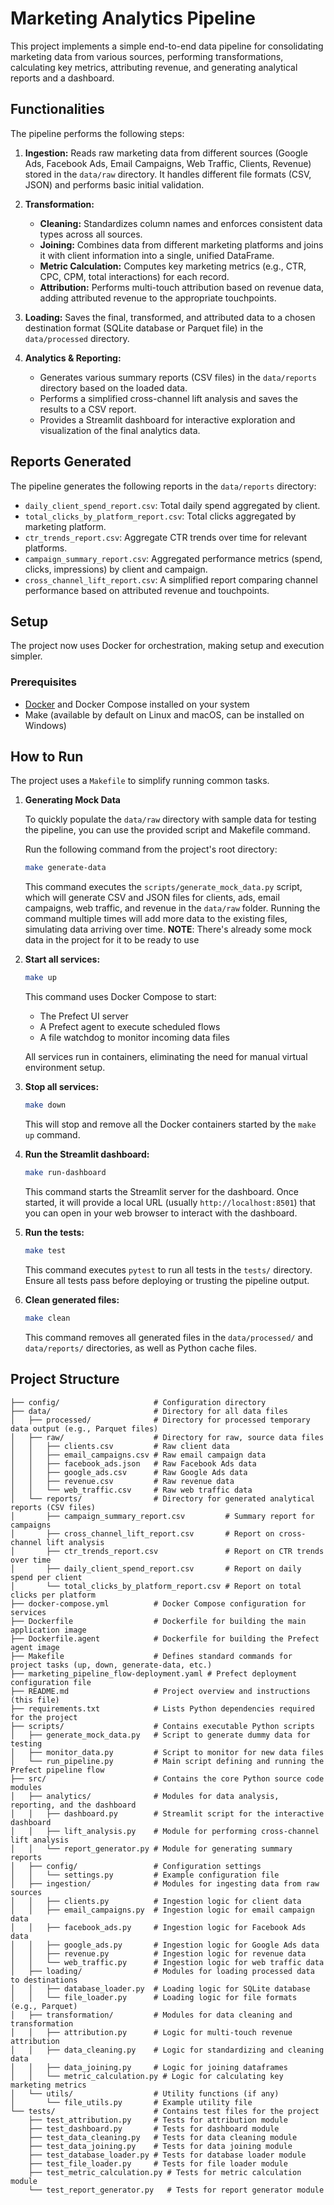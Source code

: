 # Marketing Analytics Pipeline

This project implements a simple end-to-end data pipeline for consolidating marketing data from various sources, performing transformations, calculating key metrics, attributing revenue, and generating analytical reports and a dashboard.

## Functionalities

The pipeline performs the following steps:

1.  **Ingestion:** Reads raw marketing data from different sources (Google Ads, Facebook Ads, Email Campaigns, Web Traffic, Clients, Revenue) stored in the `data/raw` directory. It handles different file formats (CSV, JSON) and performs basic initial validation.

2.  **Transformation:**
    * **Cleaning:** Standardizes column names and enforces consistent data types across all sources.
    * **Joining:** Combines data from different marketing platforms and joins it with client information into a single, unified DataFrame.
    * **Metric Calculation:** Computes key marketing metrics (e.g., CTR, CPC, CPM, total interactions) for each record.
    * **Attribution:** Performs multi-touch attribution based on revenue data, adding attributed revenue to the appropriate touchpoints.

3.  **Loading:** Saves the final, transformed, and attributed data to a chosen destination format (SQLite database or Parquet file) in the `data/processed` directory.

4.  **Analytics & Reporting:**
    * Generates various summary reports (CSV files) in the `data/reports` directory based on the loaded data.
    * Performs a simplified cross-channel lift analysis and saves the results to a CSV report.
    * Provides a Streamlit dashboard for interactive exploration and visualization of the final analytics data.

## Reports Generated

The pipeline generates the following reports in the `data/reports` directory:

* `daily_client_spend_report.csv`: Total daily spend aggregated by client.
* `total_clicks_by_platform_report.csv`: Total clicks aggregated by marketing platform.
* `ctr_trends_report.csv`: Aggregate CTR trends over time for relevant platforms.
* `campaign_summary_report.csv`: Aggregated performance metrics (spend, clicks, impressions) by client and campaign.
* `cross_channel_lift_report.csv`: A simplified report comparing channel performance based on attributed revenue and touchpoints.

## Setup

The project now uses Docker for orchestration, making setup and execution simpler.

### Prerequisites

- [Docker](https://www.docker.com/get-started) and Docker Compose installed on your system
- Make (available by default on Linux and macOS, can be installed on Windows)

## How to Run

The project uses a `Makefile` to simplify running common tasks.

1.  **Generating Mock Data**

    To quickly populate the `data/raw` directory with sample data for testing the pipeline, you can use the provided script and Makefile command.

    Run the following command from the project's root directory:

    ```bash
    make generate-data
    ```

    This command executes the `scripts/generate_mock_data.py` script, which will generate CSV and JSON files for clients, ads, email campaigns, web traffic, and revenue in the `data/raw` folder. Running the command multiple times will add more data to the existing files, simulating data arriving over time.
    **NOTE**: There's already some mock data in the project for it to be ready to use

2.  **Start all services:**

    ```bash
    make up
    ```

    This command uses Docker Compose to start:
    - The Prefect UI server
    - A Prefect agent to execute scheduled flows
    - A file watchdog to monitor incoming data files

    All services run in containers, eliminating the need for manual virtual environment setup.

3.  **Stop all services:**

    ```bash
    make down
    ```

    This will stop and remove all the Docker containers started by the `make up` command.

4.  **Run the Streamlit dashboard:**
    ```bash
    make run-dashboard
    ```
    This command starts the Streamlit server for the dashboard. Once started, it will provide a local URL (usually `http://localhost:8501`) that you can open in your web browser to interact with the dashboard.

5.  **Run the tests:**
    ```bash
    make test
    ```
    This command executes `pytest` to run all tests in the `tests/` directory. Ensure all tests pass before deploying or trusting the pipeline output.

6.  **Clean generated files:**
    ```bash
    make clean
    ```
    This command removes all generated files in the `data/processed/` and `data/reports/` directories, as well as Python cache files.

## Project Structure

```
├── config/                     # Configuration directory
├── data/                       # Directory for all data files
│   ├── processed/              # Directory for processed temporary data output (e.g., Parquet files)
│   ├── raw/                    # Directory for raw, source data files
│   │   ├── clients.csv         # Raw client data
│   │   ├── email_campaigns.csv # Raw email campaign data
│   │   ├── facebook_ads.json   # Raw Facebook Ads data
│   │   ├── google_ads.csv      # Raw Google Ads data
│   │   ├── revenue.csv         # Raw revenue data
│   │   └── web_traffic.csv     # Raw web traffic data
│   └── reports/                # Directory for generated analytical reports (CSV files)
│       ├── campaign_summary_report.csv         # Summary report for campaigns
│       ├── cross_channel_lift_report.csv       # Report on cross-channel lift analysis
│       ├── ctr_trends_report.csv               # Report on CTR trends over time
│       ├── daily_client_spend_report.csv       # Report on daily spend per client
│       └── total_clicks_by_platform_report.csv # Report on total clicks per platform
├── docker-compose.yml          # Docker Compose configuration for services
├── Dockerfile                  # Dockerfile for building the main application image
├── Dockerfile.agent            # Dockerfile for building the Prefect agent image
├── Makefile                    # Defines standard commands for project tasks (up, down, generate-data, etc.)
├── marketing_pipeline_flow-deployment.yaml # Prefect deployment configuration file
├── README.md                   # Project overview and instructions (this file)
├── requirements.txt            # Lists Python dependencies required for the project
├── scripts/                    # Contains executable Python scripts
│   ├── generate_mock_data.py   # Script to generate dummy data for testing
│   ├── monitor_data.py         # Script to monitor for new data files
│   └── run_pipeline.py         # Main script defining and running the Prefect pipeline flow
├── src/                        # Contains the core Python source code modules
│   ├── analytics/              # Modules for data analysis, reporting, and the dashboard
│   │   ├── dashboard.py        # Streamlit script for the interactive dashboard
│   │   ├── lift_analysis.py    # Module for performing cross-channel lift analysis
│   │   └── report_generator.py # Module for generating summary reports
│   ├── config/                 # Configuration settings
│   │   └── settings.py         # Example configuration file
│   ├── ingestion/              # Modules for ingesting data from raw sources
│   │   ├── clients.py          # Ingestion logic for client data
│   │   ├── email_campaigns.py  # Ingestion logic for email campaign data
│   │   ├── facebook_ads.py     # Ingestion logic for Facebook Ads data
│   │   ├── google_ads.py       # Ingestion logic for Google Ads data
│   │   ├── revenue.py          # Ingestion logic for revenue data
│   │   └── web_traffic.py      # Ingestion logic for web traffic data
│   ├── loading/                # Modules for loading processed data to destinations
│   │   ├── database_loader.py  # Loading logic for SQLite database
│   │   └── file_loader.py      # Loading logic for file formats (e.g., Parquet)
│   ├── transformation/         # Modules for data cleaning and transformation
│   │   ├── attribution.py      # Logic for multi-touch revenue attribution
│   │   ├── data_cleaning.py    # Logic for standardizing and cleaning data
│   │   ├── data_joining.py     # Logic for joining dataframes
│   │   └── metric_calculation.py # Logic for calculating key marketing metrics
│   └── utils/                  # Utility functions (if any)
│       └── file_utils.py       # Example utility file
└── tests/                      # Contains test files for the project
    ├── test_attribution.py     # Tests for attribution module
    ├── test_dashboard.py       # Tests for dashboard module
    ├── test_data_cleaning.py   # Tests for data cleaning module
    ├── test_data_joining.py    # Tests for data joining module
    ├── test_database_loader.py # Tests for database loader module
    ├── test_file_loader.py     # Tests for file loader module
    ├── test_metric_calculation.py # Tests for metric calculation module
    └── test_report_generator.py   # Tests for report generator module
```